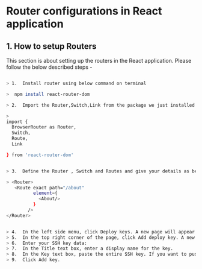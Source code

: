# Router configurations in React application

## 1. How to setup Routers
This section is about setting up the routers in the React application. Please follow the below described steps -


```sh

> 1.  Install router using below command on terminal

>  npm install react-router-dom 

> 2.  Import the Router,Switch,Link from the package we just installed . Below Ex-

> 
import {
  BrowserRouter as Router,
  Switch,
  Route,
  Link

} from 'react-router-dom'


> 3.  Define the Router , Switch and Routes and give your details as below -

> <Router>
   <Route exact path="/about"
          element={
            <About/>
          }
        />
</Router>


> 4.  In the left side menu, click Deploy keys. A new page will appear.
> 5.  In the top right corner of the page, click Add deploy key. A new page will appear.
> 6.  Enter your SSH key data:
> 7.  In the Title text box, enter a display name for the key.
> 8.  In the Key text box, paste the entire SSH key. If you want to push code from your cPanel account to your GitHub account, select the "Allow write access" checkbox. Do note that if you do not select this checkbox, you can only deploy changes from your GitHub repository to the cPanel-hosted repository.
> 9.  Click Add key.

```